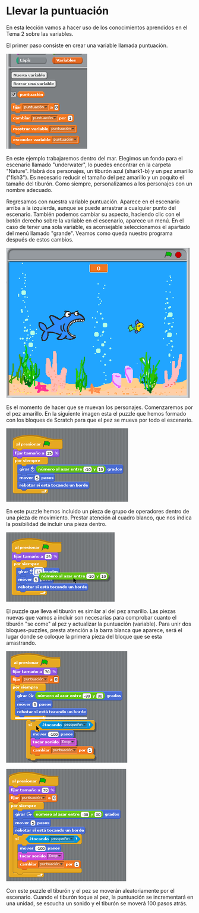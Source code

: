 # Llevar la puntuación

En esta lección vamos a hacer uso de los conocimientos aprendidos en el Tema 2 sobre las variables.

El primer paso consiste en crear una variable llamada puntuación.

![](../img/Tema5_puntuacion_nuevavariable.png "Nueva variable")

En este ejemplo trabajaremos dentro del mar. Elegimos un fondo para el escenario llamado "underwater", lo puedes encontrar en la carpeta "Nature". Habrá dos personajes, un tiburón azul (shark1-b) y un pez amarillo ("fish3"). Es necesario reducir el tamaño del pez amarillo y un poquito el tamaño del tiburón. Como siempre, personalizamos a los personajes con un nombre adecuado.

Regresamos con nuestra variable puntuación. Aparece en el escenario arriba a la izquierda, aunque se puede arrastrar a cualquier punto del escenario. También podemos cambiar su aspecto, haciendo clic con el botón derecho sobre la variable en el escenario, aparece un menú. En el caso de tener una sola variable, es aconsejable seleccionamos el apartado del menú llamado "grande". Veamos como queda nuestro programa después de estos cambios.

![](../img/Tema5_puntuacion_variablepuntuacion.png "Variable puntuación")

Es el momento de hacer que se muevan los personajes. Comenzaremos por el pez amarillo. En la siguiente imagen esta el puzzle que hemos formado con los bloques de Scratch para que el pez se mueva por todo el escenario.

![](../img/Tema5_puntuacion_puzzlepez.png "Puzzle pez amarillo")

En este puzzle hemos incluido un pieza de grupo de operadores dentro de una pieza de movimiento. Prestar atención al cuadro blanco, que nos indica la posibilidad de incluir una pieza dentro.

![](../img/Tema5_puntuacion_piezacontenedora.png "Pieza contenedora")

El puzzle que lleva el tiburón es similar al del pez amarillo. Las piezas nuevas que vamos a incluir son necesarias para comprobar cuanto el tiburón "se come" al pez y actualizar la puntuación (variable). Para unir dos bloques-puzzles, presta atención a la barra blanca que aparece, será el lugar donde se coloque la primera pieza del bloque que se esta arrastrando.

![](../img/Tema5_puntuacion_unirbloques.png "Unir bloques-puzzles")

![](../img/Tema5_puntuacion_tiburon.png "Tiburón")

Con este puzzle el tiburón y el pez se moverán aleatoriamente por el escenario. Cuando el tiburón toque al pez, la puntuación se incrementará en una unidad, se escucha un sonido y el tiburón se moverá 100 pasos atrás.